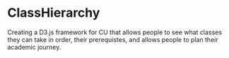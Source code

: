 # ClassHierarchy
Creating a D3.js framework for CU that allows people to see what classes they can take in order, their prerequistes, and allows people to plan their academic journey.
